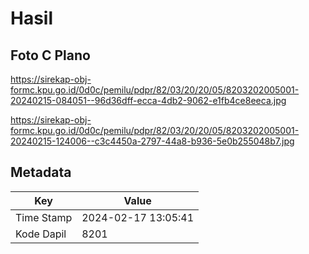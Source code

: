 # Hasil

## Foto C Plano

https://sirekap-obj-formc.kpu.go.id/0d0c/pemilu/pdpr/82/03/20/20/05/8203202005001-20240215-084051--96d36dff-ecca-4db2-9062-e1fb4ce8eeca.jpg

https://sirekap-obj-formc.kpu.go.id/0d0c/pemilu/pdpr/82/03/20/20/05/8203202005001-20240215-124006--c3c4450a-2797-44a8-b936-5e0b255048b7.jpg


## Metadata

| Key        | Value               |
| ---------- | ------------------- |
| Time Stamp | 2024-02-17 13:05:41 |
| Kode Dapil | 8201                |



